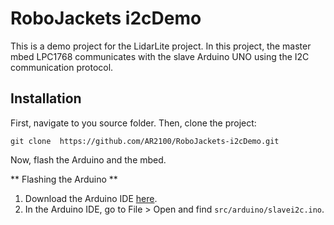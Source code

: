 # RoboJackets i2cDemo

This is a demo project for the LidarLite project. In this project, the master mbed LPC1768 communicates with the slave Arduino UNO using the I2C communication protocol. 

## Installation

First, navigate to you source folder. Then, clone the project:
```git init
git clone  https://github.com/AR2100/RoboJackets-i2cDemo.git
```

Now, flash the Arduino and the mbed.

** Flashing the Arduino **
1. Download the Arduino IDE [here](https://www.arduino.cc/en/software).
2. In the Arduino IDE, go to File > Open and find `src/arduino/slavei2c.ino`.
